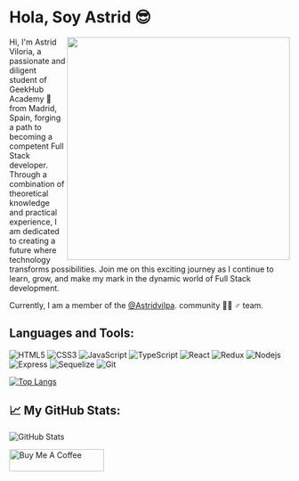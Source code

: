 <h1>Hola, Soy Astrid 😎</h1>
<img align="right" src="https://th.bing.com/th/id/OIP.OYKMfatmHQowW0N0Tdl0XgHaHa?rs=1&pid=ImgDetMain" width="400" />

<div>
  <p>Hi, I'm Astrid Viloria, a passionate and diligent student of GeekHub Academy 🚀 from Madrid, Spain, forging a path to becoming a competent Full Stack developer. Through a combination of theoretical knowledge and practical experience, I am dedicated to creating a future where technology transforms possibilities. Join me on this exciting journey as I continue to learn, grow, and make my mark in the dynamic world of Full Stack development.</p>
</div>

Currently, I am a member of the  [@Astridvilpa](https://github.com/Astridvilpa). community 🙍🏽 ♂️ team.

<h2>Languages and Tools:</h2>

![HTML5](https://img.shields.io/badge/-HTML5-E34F26?style=flat&logo=html5&logoColor=white) 
![CSS3](https://img.shields.io/badge/-CSS3-1572B6?style=flat&logo=css) 
![JavaScript](https://img.shields.io/badge/-JavaScript-black?style=flat&logo=javascript)
![TypeScript](https://img.shields.io/badge/-TypeScript-black?style=flat&logo=TypeScript)
![React](https://img.shields.io/badge/-React-black?style=flat&logo=react)
![Redux](https://img.shields.io/badge/-Redux-black?style=flat&logo=redux)
![Nodejs](https://img.shields.io/badge/-Nodejs-green?style=flat&logo=Node.js)
![Express](https://img.shields.io/badge/-Express-green?style=flat&logo=Express)
![Sequelize](https://img.shields.io/badge/-Sequelize-green?style=flat&logo=Sequelize)
![Git](https://img.shields.io/badge/-Git-black?style=flat&logo=git)

[![Top Langs](https://github-readme-stats.vercel.app/api/top-langs/?username=Astridvilpa&layout=compact)](https://github.com/Astridvilpa/github-readme-stats)

<h2>📈 My GitHub Stats:</h2>
<p><img src="https://github-readme-stats.vercel.app/api?username=Astridvilpa&count_private=true&show_icons=true&theme=radical" alt="GitHub Stats"></p>

<a href="https://www.buymeacoffee.com/Astridvilpa" target="_blank" rel="noreferrer nofollow">
  <img src="https://cdn.buymeacoffee.com/buttons/default-red.png" alt="Buy Me A Coffee" height="40" width="170">
</a>
